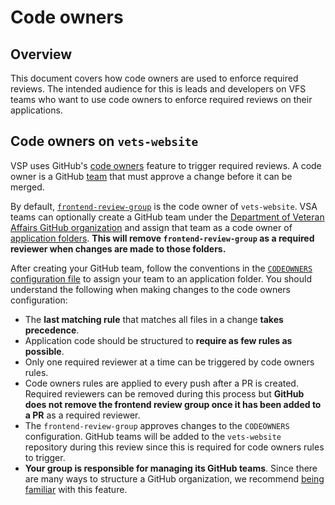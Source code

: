 # Code owners

## Overview 

This document covers how code owners are used to enforce required reviews. The intended audience for this is leads and developers on VFS teams who want to use code owners to enforce required reviews on their applications. 

## Code owners on `vets-website`

VSP uses GitHub's [code owners](https://help.github.com/en/github/creating-cloning-and-archiving-repositories/about-code-owners) feature to trigger required reviews. A code owner is a GitHub [team](https://help.github.com/en/github/setting-up-and-managing-organizations-and-teams/about-teams) that must approve a change before it can be merged. 

By default, [`frontend-review-group`](https://github.com/orgs/department-of-veterans-affairs/teams/frontend-review-group) is the code owner of `vets-website`. VSA teams can optionally create a GitHub team under the [Department of Veteran Affairs GitHub organization](https://github.com/orgs/department-of-veterans-affairs/teams) and assign that team as a code owner of [application folders](https://github.com/department-of-veterans-affairs/vets-website/tree/master/src/applications). **This will remove `frontend-review-group` as a required reviewer when changes are made to those folders.** 

After creating your GitHub team, follow the conventions in the [`CODEOWNERS` configuration file](https://github.com/department-of-veterans-affairs/vets-website/blob/master/.github/CODEOWNERS) to assign your team to an application folder. You should understand the following when making changes to the code owners configuration: 

- The **last matching rule** that matches all files in a change **takes precedence**.
- Application code should be structured to **require as few rules as possible**. 
- Only one required reviewer at a time can be triggered by code owners rules.
- Code owners rules are applied to every push after a PR is created. Required reviewers can be removed during this process but **GitHub does not remove the frontend review group once it has been added to a PR** as a required reviewer. 
- The `frontend-review-group` approves changes to the `CODEOWNERS` configuration. GitHub teams will be added to the `vets-website` repository during this review since this is required for code owners rules to trigger. 
- **Your group is responsible for managing its GitHub teams**. Since there are many ways to structure a GitHub organization, we recommend [being familiar](https://help.github.com/en/github/setting-up-and-managing-organizations-and-teams/about-teams) with this feature.
